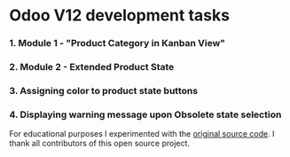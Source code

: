 # Odoo V12 development tasks

### 1. Module 1 - "Product Category in Kanban View"

### 2. Module 2 - Extended Product State

### 3. Assigning color to product state buttons

### 4. Displaying warning message upon Obsolete state selection
   
   
For educational purposes I experimented with the [original source code](https://github.com/odoo/odoo/tree/12.0). I thank 
all contributors of this open source project.